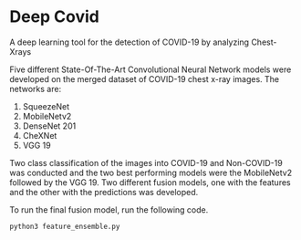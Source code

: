 # Deep Covid

A deep learning tool for the detection of COVID-19 by analyzing Chest-Xrays

Five different State-Of-The-Art Convolutional Neural Network models were developed on the merged dataset of COVID-19 chest x-ray images. The networks are:

1. SqueezeNet
2. MobileNetv2
3. DenseNet 201
4. CheXNet
5. VGG 19

Two class classification of the images into COVID-19 and Non-COVID-19 was conducted and the two best performing models were the MobileNetv2 followed by the VGG 19. Two different fusion models, one with the features and the other with the predictions was developed.

To run the final fusion model, run the following code.

```python3
python3 feature_ensemble.py
```

